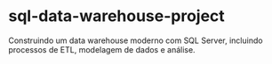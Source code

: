 # sql-data-warehouse-project
Construindo um data warehouse moderno com SQL Server, incluindo processos de ETL, modelagem de dados e análise.
